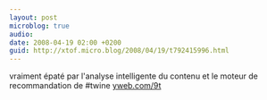 ```yaml
---
layout: post
microblog: true
audio: 
date: 2008-04-19 02:00 +0200
guid: http://xtof.micro.blog/2008/04/19/t792415996.html
---
```

vraiment épaté par l'analyse intelligente du contenu et le moteur de recommandation de #twine [yweb.com/9t](http://yweb.com/9t)

